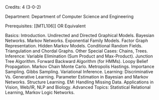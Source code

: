 Credits: 4 (3-0-2)

Department: Department of Computer Science and Engineering

Prerequisites: [[MTL106]] OR Equivalent

Basics: Introduction. Undirected and Directed Graphical Models. Bayesian Networks. Markov Networks. Exponential Family Models. Factor Graph Representation. Hidden Markov Models. Conditional Random Fields. Triangulation and Chordal Graphs. Other Special Cases: Chains, Trees. Inference: Variable Elimination (Sum Product and Max-Product). Junction Tree Algorithm. Forward Backward Algorithm (for HMMs). Loopy Belief Propagation. Markov Chain Monte Carlo. Metropolis Hastings. Importance Sampling. Gibbs Sampling. Variational Inference. Learning: Discriminative Vs. Generative Learning. Parameter Estimation in Bayesian and Markov Networks. Structure Learning. EM: Handling Missing Data. Applications in Vision, Web/IR, NLP and Biology. Advanced Topics: Statistical Relational Learning, Markov Logic Networks.
